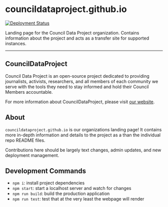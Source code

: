 # councildataproject.github.io

[![Deployment Status](https://github.com/CouncilDataProject/councildataproject.github.io/workflows/Build%20and%20Deploy/badge.svg)](https://github.com/CouncilDataProject/councildataproject.github.io/actions)

Landing page for the Council Data Project organization. Contains information about the
project and acts as a transfer site for supported instances.

---

## CouncilDataProject

Council Data Project is an open-source project dedicated to providing journalists,
activists, researchers, and all members of each community we serve with the tools they
need to stay informed and hold their Council Members accountable.

For more information about CouncilDataProject, please visit
[our website](https://councildataproject.github.io/).

## About

`councildataproject.github.io` is our organizations landing page! It contains
more in-depth information and details to the project as a than the individual
repo README files.

Contributions here should be largely text changes, admin updates, and new deployment
management.

## Development Commands

- `npm i`: install project dependencies
- `npm start`: start a localhost server and watch for changes
- `npm run build`: build the production application
- `npm run test`: test that at the very least the webpage will render
